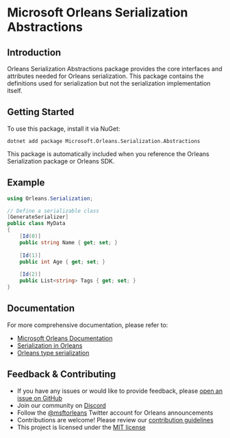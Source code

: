 # Microsoft Orleans Serialization Abstractions

## Introduction
Orleans Serialization Abstractions package provides the core interfaces and attributes needed for Orleans serialization. This package contains the definitions used for serialization but not the serialization implementation itself.

## Getting Started
To use this package, install it via NuGet:

```shell
dotnet add package Microsoft.Orleans.Serialization.Abstractions
```

This package is automatically included when you reference the Orleans Serialization package or Orleans SDK.

## Example

```csharp
using Orleans.Serialization;

// Define a serializable class
[GenerateSerializer]
public class MyData
{
    [Id(0)]
    public string Name { get; set; }
    
    [Id(1)]
    public int Age { get; set; }
    
    [Id(2)]
    public List<string> Tags { get; set; }
}
```

## Documentation
For more comprehensive documentation, please refer to:
- [Microsoft Orleans Documentation](https://learn.microsoft.com/dotnet/orleans/)
- [Serialization in Orleans](https://learn.microsoft.com/en-us/dotnet/orleans/host/configuration-guide/serialization)
- [Orleans type serialization](https://learn.microsoft.com/en-us/dotnet/orleans/host/configuration-guide/serialization-attributes)

## Feedback & Contributing
- If you have any issues or would like to provide feedback, please [open an issue on GitHub](https://github.com/dotnet/orleans/issues)
- Join our community on [Discord](https://aka.ms/orleans-discord)
- Follow the [@msftorleans](https://twitter.com/msftorleans) Twitter account for Orleans announcements
- Contributions are welcome! Please review our [contribution guidelines](https://github.com/dotnet/orleans/blob/main/CONTRIBUTING.md)
- This project is licensed under the [MIT license](https://github.com/dotnet/orleans/blob/main/LICENSE)